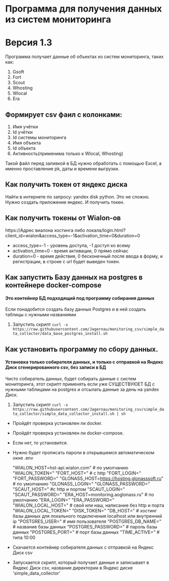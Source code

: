 # Программа для получения данных из систем мониторинга
# Версия 1.3

Программа получает данные об объектах из систем мониторинга, таких как:
1. Gsoft
2. Fort
3. Scout
4. Whosting
5. Wlocal
6. Era
## Формирует csv фаил с колонками:
1. Имя учётки
2. Id учётки
3. Id системы мониторинга
4. Имя объекта
5. Id объекта
6. Активность(применима только к Wlocal, Whosting)

Такой файл перед заливкой в БД нужно обработать с помощью Excel, а именно проставление pk, даты и времени выгрузки.

## Как получить токен от яндекс диска
Найти в интернете по запросу: yandex disk python.
Это не сложно. Нужно создать приложение яндекс. И получить токен.
## Как получить токены от Wialon-ов
https://Адрес виалона хостинга либо локала/login.html?client_id=wialon&access_type=-1&activation_time=0&duration=0
* access_type=-1 - уровень доступа, -1 доступ ко всему
* activation_time=0 - время активации, 0 прямо сейчас
* duration=0 - время действия, 0 бесконечный
после ввода в форму, и регистрации, в строке с url будет выведен токен.

## Как запустить Базу данных на postgres в контейнере docker-compose
#### Это контейнер БД подходящий под программу собирания данных
Если понадобится создать базу данных Postgres и в ней создать таблицы с нужными названиями
1. Запустить скрипт `curl -s https://raw.githubusercontent.com/Jagernau/monitoring_csv/simple_data_collector/data_base_postgres_install.sh`


## Как установить программу по сбору данных.
#### Установка только собирателя данных, и только с отправкой на Яндекс Диск сгенерированного csv, без записи в БД
Чисто собиратель данных, будет собирать данные с систем мониторинга, этот скрипт применять если уже СУЩЕСТВУЮЕТ БД с нужными таблицами на postgres и отcылать данные за день на yandex Диск.
1. Запустить скрипт `curl -s https://raw.githubusercontent.com/Jagernau/monitoring_csv/simple_data_collector/simple_data_collector_install.sh | sh`
* Пройдёт проверка установлен ли docker.
* Пройдёт проверка установлен ли docker-compose.
* Если нет, то установится.
* Нужно будет прописать пароли в открывшемся автоматическом окне .env

    "WIALON_HOST=hst-api.wialon.com" # по умолчанию
    "WIALON_TOKEN="
    "FORT_HOST=" # с http
    "FORT_LOGIN="
    "FORT_PASSWORD="
    "GLONASS_HOST=https://hosting.glonasssoft.ru" # по умолчанию
    "GLONASS_LOGIN="
    "GLONASS_PASSWORD="
    "SCAUT_HOST=" #c http и портом
    "SCAUT_LOGIN="
    "SCAUT_PASSWORD="
    "ERA_HOST=monitoring.aoglonass.ru" # по умолчанию
    "ERA_LOGIN="
    "ERA_PASSWORD="
    "WIALON_LOCAL_HOST=" # свой или наш, написание без http и порта
    "WIALON_LOCAL_TOKEN="
    "DISK_TOKEN="
    "DB_HOST=" # хостинг базы данных для локального подключения localhost или внутренний ip
    "POSTGRES_USER=" # имя пользователя
    "POSTGRES_DB_NAME=" # название базы данных
    "POSTGRES_PASSWORD=" # пароль базы данных
    "POSTGRES_PORT=" # порт базы данных
    "TIME_ACTIVE=" # типа 10:00

* Скачается контейнер собирателя данных с отправкой на Яндекс Диск csv
* Запускается скрипт, который получает данные и записывает в Яндекс Диск csv, название директории в Яндекс диске 'simple_data_collector'


